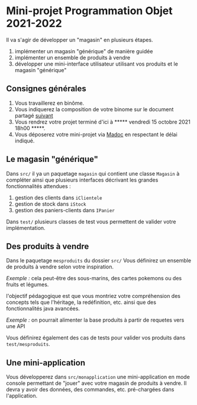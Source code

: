 # Mini-projet Programmation Objet 2021-2022

Il va s'agir de développer un "magasin" en plusieurs étapes.
1. implémenter un magasin "générique" de manière guidée
2. implémenter un ensemble de produits à vendre
3. développer une mini-interface utilisateur utilisant vos produits et le magasin "générique"

## Consignes générales

1. Vous travaillerez en binôme.
2. Vous indiquerez la composition de votre binome sur le document partagé [suivant](https://docs.google.com/spreadsheets/d/1JvtT8TqX3M6Fc8hROxVpzr4ekxg1v0mb1pcAeg4zo1A/edit?usp=sharing)
3. Vous rendrez votre projet terminé d'ici à ***** vendredi 15 octobre 2021 18h00 *****.
4. Vous déposerez votre mini-projet via [Madoc](https://madoc.univ-nantes.fr/course/view.php?id=32488) en respectant le délai indiqué.


## Le magasin "générique"

Dans `src/` il ya un paquetage `magasin` qui contient une classe `Magasin` à compléter ainsi que 
plusieurs interfaces décrivant les grandes fonctionnalités attendues :
1. gestion des clients dans `iClientele`
2. gestion de stock dans `iStock`
3. gestion des paniers-clients dans `IPanier`

Dans `test/` plusieurs classes de test vous permettent
de valider votre implémentation.


## Des produits à vendre

Dans le paquetage `mesproduits` du dossier `src/` Vous définirez un ensemble de produits à vendre
selon votre inspiration. 

_Exemple :_ cela peut-être des sous-marins, des cartes pokemons ou des fruits et légumes.

l'objectif pédagogique est que vous montriez 
votre compréhension des concepts tels que l'héritage, la redéfinition, etc. ainsi que des 
fonctionnalités java avancées.

_Exemple :_ on pourrait alimenter la base produits à partir de requetes vers une API

Vous définirez également des cas de tests pour valider vos produits dans `test/mesproduits`.


## Une mini-application

Vous développerez dans `src/monapplication` une mini-application en mode console 
permettant de "jouer" avec votre magasin de produits à vendre. 
Il devra y avoir des données, des commandes, etc.  pré-chargées dans l'application.
